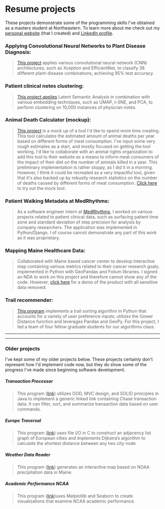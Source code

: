 # Resume projects
These projects demonstrate some of the programming skills I've obtained as a masters student at Northeastern. To learn more about me check out my [personal website](http://briggy-artist.org/) (that I created) and [LinkedIn profile](https://www.linkedin.com/in/briggstwitchell/).

### Applying Convolutional Neural Networks to Plant Disease Diagnosis:
> [This project](https://github.com/briggstwitchell/PlantVillage_CNNs) applies various convolutional neural network (CNN) architectures, such as Xception and EfficientNet, to classify 38 different plant-disease combinations, achieving 95% test accuracy.

### Patient clinical notes clustering:
> [This project applies](https://github.com/briggstwitchell/patientNotes_LSA) Latent Semantic Analysis in combination with various embedding techniques, such as UMAP, t-SNE, and PCA, to perform clustering on 10,000 instances of physician notes.
> 
### Animal Death Calculator (mockup):
> [This project](https://github.com/briggstwitchell/mock_animal_death_calculator/tree/main) is a mock up of a tool I'd like to spend more time creating. This tool calculates the estimated amount of animal deaths per year based on different forms of meat consumption. I've input some very rough estimates as a start, and mostly focused on getting the tool working. I'd like to collaborate with an animal rights organization to add this tool to their website as a means to inform meat consumers of the impact of their diet on the number of animals killed in a year. This preliminary implementation is rather sloppy, as I did it in a morning. However, I think it could be recreated as a very impactful tool, given that it's also backed up by robustly research statistics on the number of deaths caused by different forms of meat consumption. [Click here](https://briggstwitchell.github.io/mock_animal_death_calculator/) to try out the mock tool.

### Patient Walking Metadata at MedRhythms:
> As a software engineer intern at [MedRhythms](https://medrhythms.com/), I worked on various projects related to patient clinical data, such as surfacing patient time zone and standard deviation of step precision for analysis by company researchers. The application was implemented in Python/Django. I of course cannot demonstrate any part of this work as it was proprietary.

### Mapping Maine Healthcare Data:
> Collaborated with Maine based cancer center to develop interactive map containing various metrics related to their cancer research goals; implemented in Python with GeoPandas and Folium libraries. I signed an NDA to work on this project and therefore cannot show any of the code. However, [click here](https://www.dropbox.com/s/ur6k6vg3qhwxijd/dual_maps.html?dl=0) for a demo of the product with all sensitive data removed.

### Trail recommender:
> [This program](https://github.com/fabigazi/TrailRecommender) implements a trail sorting algorithm in Python that accounts for a variety of user preference inputs; utilizes the Gower Distance function and leverages Pandas and GeoPy. For this project, I led a team of four fellow graduate students for our algorithms class.

***
***

### Older projects
I've kept some of my older projects below. These projects certainly don't represent how I'd implement code now, but they do show some of the progress I've made since beginning software development.

##### Transaction Processor
> This program ([link](https://github.com/briggstwitchell/resume/tree/main/transaction_processor)) utilizes OOD, MVC design, and SOLID principles in Java to implement a generic linked link containing Chase transaction data. It can filter, sort, and summarize transaction data based on user commands.

##### Europe Traversal
> This program ([link](https://github.com/briggstwitchell/resume/tree/main/europe_traversal)) uses file I/O in C to construct an adjacency list graph of European cities and implements Dijkstra’s algorithm to calculate the shortest distance between any two city node

##### Weather Data Reader
> This program ([link](https://github.com/briggstwitchell/resume/tree/main/weather_data_reader)) generates an interactive map based on NOAA precipitation data in Maine.

##### Academic Performance NCAA
> This program ([link](https://github.com/briggstwitchell/resume/tree/main/academic_performance_NCAA))uses Matplotlib and Seaborn to create visualizations that examine NCAA academic performance.
